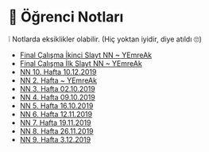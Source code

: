 # 📕 Öğrenci Notları

❕ Notlarda eksiklikler olabilir. (Hiç yoktan iyidir, diye atıldı 🙄)

<!--Index-->

- [Final Çalışma İkinci Slayt NN ~ YEmreAk](Final%20%C3%87al%C4%B1%C5%9Fma%20%C4%B0kinci%20Slayt%20NN%20~%20YEmreAk.pdf)
- [Final Çalışma İlk Slayt NN ~ YEmreAk](Final%20%C3%87al%C4%B1%C5%9Fma%20%C4%B0lk%20Slayt%20NN%20~%20YEmreAk.pdf)
- [NN 10. Hafta 10.12.2019](NN%2010.%20Hafta%2010.12.2019.pdf)
- [NN 2. Hafta ~ YEmreAk](NN%202.%20Hafta%20~%20YEmreAk.pdf)
- [NN 3. Hafta 02.10.2019](NN%203.%20Hafta%2002.10.2019.pdf)
- [NN 4. Hafta 09.10.2019](NN%204.%20Hafta%2009.10.2019.pdf)
- [NN 5. Hafta 16.10.2019](NN%205.%20Hafta%2016.10.2019.pdf)
- [NN 6. Hafta 12.11.2019](NN%206.%20Hafta%2012.11.2019.pdf)
- [NN 7. Hafta 19.11.2019](NN%207.%20Hafta%2019.11.2019.pdf)
- [NN 8. Hafta 26.11.2019](NN%208.%20Hafta%2026.11.2019.pdf)
- [NN 9. Hafta 3.12.2019](NN%209.%20Hafta%203.12.2019.pdf)

<!--Index-->
